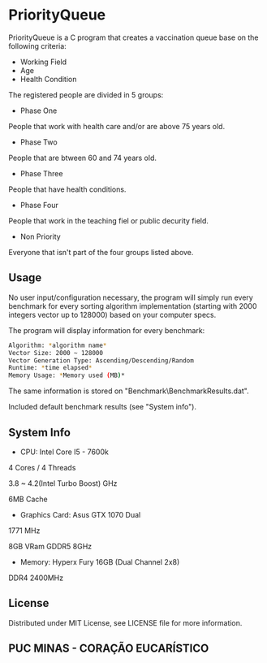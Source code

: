 # PriorityQueue

PriorityQueue is a C program that creates a vaccination queue base on the following criteria:

- Working Field
- Age
- Health Condition

The registered people are divided in 5 groups:

- Phase One

People that work with health care and/or are above 75 years old.

- Phase Two

People that are btween 60 and 74 years old.

- Phase Three

People that have health conditions.

- Phase Four

People that work in the teaching fiel or public decurity field.

- Non Priority

Everyone that isn't part of the four groups listed above.

## Usage

No user input/configuration necessary, the program will simply run every benchmark for every sorting algorithm implementation (starting with 2000 integers vector up to 128000) based on your computer specs.

The program will display information for every benchmark:

```bash
Algorithm: *algorithm name*
Vector Size: 2000 ~ 128000
Vector Generation Type: Ascending/Descending/Random
Runtime: *time elapsed*
Memory Usage: *Memory used (MB)*
```

The same information is stored on "Benchmark\BenchmarkResults.dat".

Included default benchmark results (see "System info").

## System Info

- CPU: Intel Core I5 - 7600k

4 Cores / 4 Threads

3.8 ~ 4.2(Intel Turbo Boost) GHz

6MB Cache

- Graphics Card: Asus GTX 1070 Dual

1771 MHz

8GB VRam GDDR5 8GHz

- Memory: Hyperx Fury 16GB (Dual Channel 2x8)

DDR4 2400MHz

## License

Distributed under MIT License, see LICENSE file for more information.

## PUC MINAS - CORAÇÃO EUCARÍSTICO
